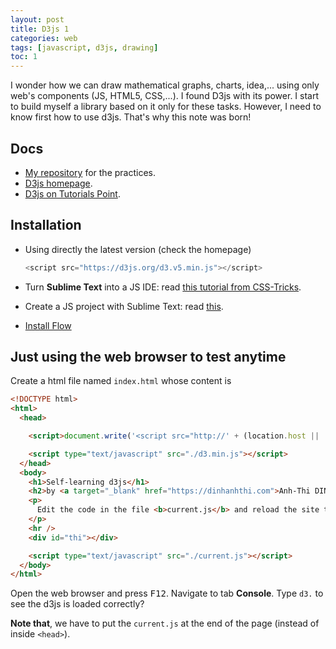 ```yaml
---
layout: post
title: D3js 1
categories: web
tags: [javascript, d3js, drawing]
toc: 1
---
```


I wonder how we can draw mathematical graphs, charts, idea,... using only web's components (JS, HTML5, CSS,...). I found D3js with its power. I start to build myself a library based on it only for these tasks. However, I need to know first how to use d3js. That's why this note was born!

## Docs

- [My repository](https://github.com/dinhanhthi/d3js-learning) for the practices.
- [D3js homepage](https://d3js.org/).
- [D3js on Tutorials Point](https://www.tutorialspoint.com/d3js/index.htm).

## Installation

- Using directly the latest version (check the homepage)

  ~~~ js
  <script src="https://d3js.org/d3.v5.min.js"></script>
  ~~~

- Turn **Sublime Text** into a JS IDE: read [this tutorial from CSS-Tricks](https://css-tricks.com/turn-sublime-text-3-into-a-javascript-ide/).
- Create a JS project with Sublime Text: read [this](https://github.com/pichillilorenzo/JavaScriptEnhancements/wiki/Creating-a-JavaScript-Project).
- [Install Flow](https://flow.org/en/docs/install/)

## Just using the web browser to test anytime

Create a html file named `index.html` whose content is

~~~ html
<!DOCTYPE html>
<html>
  <head>

    <script>document.write('<script src="http://' + (location.host || '${1:localhost}').split(':')[0] + ':${2:35729}/livereload.js?snipver=1"></' + 'script>')</script>

    <script type="text/javascript" src="./d3.min.js"></script>
  </head>
  <body>
    <h1>Self-learning d3js</h1>
    <h2>by <a target="_blank" href="https://dinhanhthi.com">Anh-Thi DINH</a></h2>
    <p>
      Edit the code in the file <b>current.js</b> and reload the site to see the changes.
    </p>
    <hr />
    <div id="thi"></div>

    <script type="text/javascript" src="./current.js"></script>
  </body>
</html>
~~~

Open the web browser and press <kbd>F12</kbd>. Navigate to tab **Console**. Type `d3.` to see the d3js is loaded correctly?

**Note that**, we have to put the `current.js` at the end of the page (instead of inside `<head>`).

